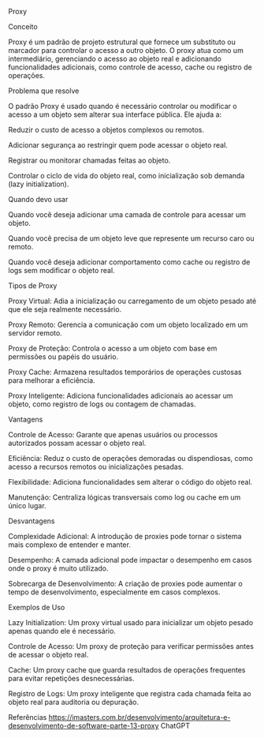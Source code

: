Proxy

Conceito

Proxy é um padrão de projeto estrutural que fornece um substituto ou marcador para controlar o acesso a outro objeto. O proxy atua como um intermediário, gerenciando o acesso ao objeto real e adicionando funcionalidades adicionais, como controle de acesso, cache ou registro de operações.

Problema que resolve

O padrão Proxy é usado quando é necessário controlar ou modificar o acesso a um objeto sem alterar sua interface pública. Ele ajuda a:

Reduzir o custo de acesso a objetos complexos ou remotos.

Adicionar segurança ao restringir quem pode acessar o objeto real.

Registrar ou monitorar chamadas feitas ao objeto.

Controlar o ciclo de vida do objeto real, como inicialização sob demanda (lazy initialization).

Quando devo usar

Quando você deseja adicionar uma camada de controle para acessar um objeto.

Quando você precisa de um objeto leve que represente um recurso caro ou remoto.

Quando você deseja adicionar comportamento como cache ou registro de logs sem modificar o objeto real.

Tipos de Proxy

Proxy Virtual: Adia a inicialização ou carregamento de um objeto pesado até que ele seja realmente necessário.

Proxy Remoto: Gerencia a comunicação com um objeto localizado em um servidor remoto.

Proxy de Proteção: Controla o acesso a um objeto com base em permissões ou papéis do usuário.

Proxy Cache: Armazena resultados temporários de operações custosas para melhorar a eficiência.

Proxy Inteligente: Adiciona funcionalidades adicionais ao acessar um objeto, como registro de logs ou contagem de chamadas.

Vantagens

Controle de Acesso: Garante que apenas usuários ou processos autorizados possam acessar o objeto real.

Eficiência: Reduz o custo de operações demoradas ou dispendiosas, como acesso a recursos remotos ou inicializações pesadas.

Flexibilidade: Adiciona funcionalidades sem alterar o código do objeto real.

Manutenção: Centraliza lógicas transversais como log ou cache em um único lugar.

Desvantagens

Complexidade Adicional: A introdução de proxies pode tornar o sistema mais complexo de entender e manter.

Desempenho: A camada adicional pode impactar o desempenho em casos onde o proxy é muito utilizado.

Sobrecarga de Desenvolvimento: A criação de proxies pode aumentar o tempo de desenvolvimento, especialmente em casos complexos.

Exemplos de Uso

Lazy Initialization: Um proxy virtual usado para inicializar um objeto pesado apenas quando ele é necessário.

Controle de Acesso: Um proxy de proteção para verificar permissões antes de acessar o objeto real.

Cache: Um proxy cache que guarda resultados de operações frequentes para evitar repetições desnecessárias.

Registro de Logs: Um proxy inteligente que registra cada chamada feita ao objeto real para auditoria ou depuração.

Referências
https://imasters.com.br/desenvolvimento/arquitetura-e-desenvolvimento-de-software-parte-13-proxy
ChatGPT